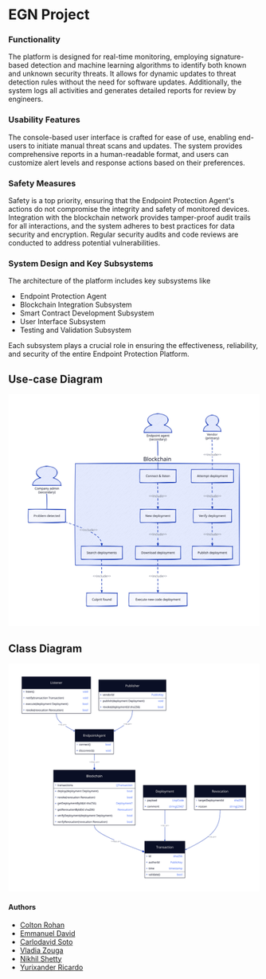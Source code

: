 # EGN Project

### Functionality
The platform is designed for real-time monitoring, employing signature-based detection and machine learning algorithms to identify both known and unknown security threats. It allows for dynamic updates to threat detection rules without the need for software updates. Additionally, the system logs all activities and generates detailed reports for review by engineers.

### Usability Features
The console-based user interface is crafted for ease of use, enabling end-users to initiate manual threat scans and updates. The system provides comprehensive reports in a human-readable format, and users can customize alert levels and response actions based on their preferences.

### Safety Measures
Safety is a top priority, ensuring that the Endpoint Protection Agent's actions do not compromise the integrity and safety of monitored devices. Integration with the blockchain network provides tamper-proof audit trails for all interactions, and the system adheres to best practices for data security and encryption. Regular security audits and code reviews are conducted to address potential vulnerabilities.

### System Design and Key Subsystems
The architecture of the platform includes key subsystems like
  * Endpoint Protection Agent
  * Blockchain Integration Subsystem
  * Smart Contract Development Subsystem
  * User Interface Subsystem
  * Testing and Validation Subsystem

Each subsystem plays a crucial role in ensuring the effectiveness, reliability, and security of the entire Endpoint Protection Platform.

## Use-case Diagram
<img width="600" src="./meta/use-case-diagram.svg" />

## Class Diagram
<img width="600" src="./meta/class-diagram.svg" />

#### Authors
- [Colton Rohan](https://github.com/ColtonRohan)
- [Emmanuel David](https://github.com/edavid2021)
- [Carlodavid Soto](https://github.com/Bebo561)
- [Vladia Zouga](https://github.com/vladiazouga)
- [Nikhil Shetty](https://github.com/nixz)
- [Yurixander Ricardo](https://github.com/yurixander)
